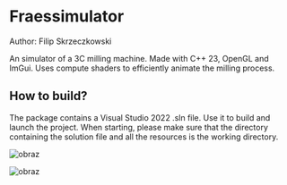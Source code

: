 # Fraessimulator

Author: Filip Skrzeczkowski

An simulator of a 3C milling machine. Made with C++ 23, OpenGL and ImGui. Uses compute shaders to efficiently animate the milling process.

## How to build?

The package contains a Visual Studio 2022 .sln file. Use it to build and launch the project.
When starting, please make sure that the directory containing the solution file and all the resources is the working directory.

![obraz](https://github.com/user-attachments/assets/d15215ca-8b1f-4552-b48d-9f1bf905c82a)

![obraz](https://github.com/user-attachments/assets/d9f6c310-5512-4b0f-aeed-49d9490d708a)
